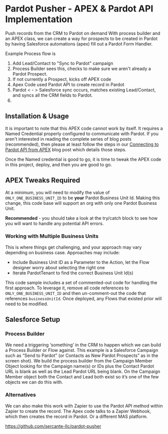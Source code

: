 # Pardot Pusher - APEX & Pardot API Implementation

Push records from the CRM to Pardot on demand
With process builder and an APEX class, we can create a way for prospects to be created in Pardot by having Salesforce automations (apex) fill out a Pardot Form Handler.

Example Process flow is
1. Add Lead/Contact to "Sync to Pardot" campaign
2. Process Builder sees this, checks to make sure we aren't already a Pardot Prospect.
3. If not currently a Prospect, kicks off APEX code
4. Apex Code used Pardot API to create record in Pardot
5. Pardot < - > Salesforce sync occurs, matches existing Lead/Contact, and syncs all the CRM fields to Pardot.
6. 
## Installation & Usage
It is important to note that this APEX code cannot work by itself. It requires a Named Credential properly configured to communicate with Pardot. If you aren't interested in reading the complete series of blog posts (recommended), then please at least follow the steps in our [Connecting to Pardot API from APEX](https://thespotforpardot.com/2021/02/02/pardot-api-and-getting-ready-with-salesforce-sso-users-part-3a-connecting-to-pardot-api-from-apex/) blog post which details those steps.

Once the Named credential is good to go, it is time to tweak the APEX code in this project, deploy, and then you are good to go.

## APEX Tweaks Required
At a minimum, you will need to modify the value of `ONLY_ONE_BUSINESS_UNIT_ID` to be **your** Pardot Business Unit Id. Making this change, this code base will support an org with only one Pardot Business Unit.

**Recommended** - you should take a look at the try/catch block to see how you will want to handle any potential API errors.

### Working with Multiple Business Units
This is where things get challenging, and your approach may vary depending on business case. Approaches may include:

- Include Business Unit ID as a Parameter to the Action, let the Flow designer worry about selecting the right one
- Iterate PardotTenant to find the correct Business Unit Id(s)

This code sample includes a set of commented-out code for handling the first approach. To leverage it, remove all code references to `ONLY_ONE_BUSINESS_UNIT_ID` and then un-comment-out the code that references `businessUnitId`. Once deployed, any Flows that existed prior will need to be modified.


## Salesforce Setup
### Process Builder
We need a triggering ‘something’ in the CRM to happen which we can build a Process Builder or Flow against. This example is a Salesforce Campaign such as “Send to Pardot” (or Contacts as New Pardot Prospects” as in the screen shot). 
We build the process builder from the Campaign Member Object looking for the Campaign name(s) or IDs plus the Contact Pardot URL is blank as well as the Lead Pardot URL being blank. On the Campaign Member object both the Contact and Lead both exist so it’s one of the few objects we can do this with.




### Alternatives
We can also make this work with Zapier to use the Pardot API method within Zapier to create the record. The Apex code talks to a Zapier Webhook, which then creates the record in Pardot. Or a different MAS platform.

https://github.com/sercante-llc/pardot-pusher 
